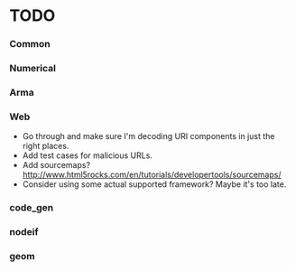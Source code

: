 # TODO

### Common

### Numerical

### Arma

### Web

 * Go through and make sure I'm decoding URI components in just the right places.
 * Add test cases for malicious URLs.
 * Add sourcemaps?   http://www.html5rocks.com/en/tutorials/developertools/sourcemaps/
 * Consider using some actual supported framework? Maybe it's too late.


### code_gen

### nodeif

### geom
